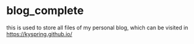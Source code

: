 # blog_complete
this is used to store all files of my personal blog, which can be visited in https://kyspring.github.io/
